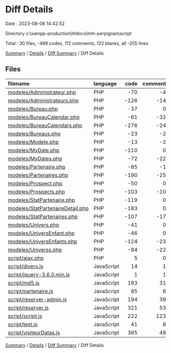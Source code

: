 # Diff Details

Date : 2023-08-06 14:42:52

Directory c:\\xampp-production\\htdocs\\lmh-perpignan\\script

Total : 30 files,  -489 codes, 112 comments, 122 blanks, all -255 lines

[Summary](results.md) / [Details](details.md) / [Diff Summary](diff.md) / Diff Details

## Files
| filename | language | code | comment | blank | total |
| :--- | :--- | ---: | ---: | ---: | ---: |
| [modeles/Administrateur.php](/modeles/Administrateur.php) | PHP | -70 | -4 | -12 | -86 |
| [modeles/Administrateurs.php](/modeles/Administrateurs.php) | PHP | -126 | -14 | -17 | -157 |
| [modeles/Bureau.php](/modeles/Bureau.php) | PHP | -37 | 0 | -11 | -48 |
| [modeles/BureauCalendar.php](/modeles/BureauCalendar.php) | PHP | -61 | -32 | -19 | -112 |
| [modeles/BureauCalendars.php](/modeles/BureauCalendars.php) | PHP | -276 | -24 | -107 | -407 |
| [modeles/Bureaus.php](/modeles/Bureaus.php) | PHP | -23 | -2 | -4 | -29 |
| [modeles/Modele.php](/modeles/Modele.php) | PHP | -13 | -2 | -2 | -17 |
| [modeles/MyDate.php](/modeles/MyDate.php) | PHP | -110 | 0 | -13 | -123 |
| [modeles/MyDates.php](/modeles/MyDates.php) | PHP | -72 | -22 | -18 | -112 |
| [modeles/Partenaire.php](/modeles/Partenaire.php) | PHP | -85 | -1 | -22 | -108 |
| [modeles/Partenaires.php](/modeles/Partenaires.php) | PHP | -190 | -25 | -43 | -258 |
| [modeles/Prospect.php](/modeles/Prospect.php) | PHP | -50 | 0 | -10 | -60 |
| [modeles/Prospects.php](/modeles/Prospects.php) | PHP | -103 | -10 | -27 | -140 |
| [modeles/StatPartenaire.php](/modeles/StatPartenaire.php) | PHP | -119 | 0 | -15 | -134 |
| [modeles/StatPartenaireDetail.php](/modeles/StatPartenaireDetail.php) | PHP | -183 | 0 | -22 | -205 |
| [modeles/StatPartenaires.php](/modeles/StatPartenaires.php) | PHP | -107 | -17 | -21 | -145 |
| [modeles/Univers.php](/modeles/Univers.php) | PHP | -41 | 0 | -8 | -49 |
| [modeles/UniversEnfant.php](/modeles/UniversEnfant.php) | PHP | -46 | 0 | -9 | -55 |
| [modeles/UniversEnfants.php](/modeles/UniversEnfants.php) | PHP | -124 | -23 | -30 | -177 |
| [modeles/Universs.php](/modeles/Universs.php) | PHP | -84 | -22 | -20 | -126 |
| [script/ajax.php](/script/ajax.php) | PHP | 5 | 0 | 3 | 8 |
| [script/divers.js](/script/divers.js) | JavaScript | 14 | 1 | 5 | 20 |
| [script/jquery-3.6.0.min.js](/script/jquery-3.6.0.min.js) | JavaScript | 1 | 1 | 0 | 2 |
| [script/md5.js](/script/md5.js) | JavaScript | 183 | 31 | 15 | 229 |
| [script/partenaire.js](/script/partenaire.js) | JavaScript | 85 | 6 | 27 | 118 |
| [script/reserver-admin.js](/script/reserver-admin.js) | JavaScript | 194 | 39 | 80 | 313 |
| [script/reserver.js](/script/reserver.js) | JavaScript | 321 | 53 | 165 | 539 |
| [script/script.js](/script/script.js) | JavaScript | 222 | 123 | 103 | 448 |
| [script/test.js](/script/test.js) | JavaScript | 41 | 8 | 6 | 55 |
| [script/visiteurDatas.js](/script/visiteurDatas.js) | JavaScript | 365 | 48 | 148 | 561 |

[Summary](results.md) / [Details](details.md) / [Diff Summary](diff.md) / Diff Details